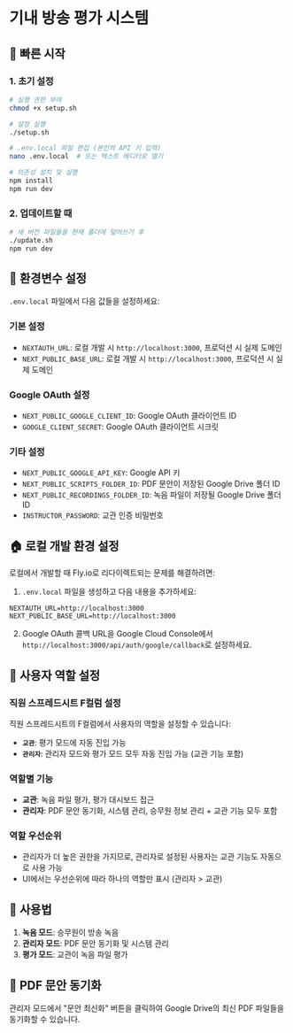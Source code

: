 # 기내 방송 평가 시스템

## 🚀 빠른 시작

### 1. 초기 설정
```bash
# 실행 권한 부여
chmod +x setup.sh

# 설정 실행
./setup.sh

# .env.local 파일 편집 (본인의 API 키 입력)
nano .env.local  # 또는 텍스트 에디터로 열기

# 의존성 설치 및 실행
npm install
npm run dev
```

### 2. 업데이트할 때
```bash
# 새 버전 파일들을 현재 폴더에 덮어쓰기 후
./update.sh
npm run dev
```

## 🔧 환경변수 설정

`.env.local` 파일에서 다음 값들을 설정하세요:

### 기본 설정
- `NEXTAUTH_URL`: 로컬 개발 시 `http://localhost:3000`, 프로덕션 시 실제 도메인
- `NEXT_PUBLIC_BASE_URL`: 로컬 개발 시 `http://localhost:3000`, 프로덕션 시 실제 도메인

### Google OAuth 설정
- `NEXT_PUBLIC_GOOGLE_CLIENT_ID`: Google OAuth 클라이언트 ID
- `GOOGLE_CLIENT_SECRET`: Google OAuth 클라이언트 시크릿

### 기타 설정
- `NEXT_PUBLIC_GOOGLE_API_KEY`: Google API 키
- `NEXT_PUBLIC_SCRIPTS_FOLDER_ID`: PDF 문안이 저장된 Google Drive 폴더 ID
- `NEXT_PUBLIC_RECORDINGS_FOLDER_ID`: 녹음 파일이 저장될 Google Drive 폴더 ID
- `INSTRUCTOR_PASSWORD`: 교관 인증 비밀번호

## 🏠 로컬 개발 환경 설정

로컬에서 개발할 때 Fly.io로 리다이렉트되는 문제를 해결하려면:

1. `.env.local` 파일을 생성하고 다음 내용을 추가하세요:
```env
NEXTAUTH_URL=http://localhost:3000
NEXT_PUBLIC_BASE_URL=http://localhost:3000
```

2. Google OAuth 콜백 URL을 Google Cloud Console에서 `http://localhost:3000/api/auth/google/callback`로 설정하세요.

## 👥 사용자 역할 설정

### 직원 스프레드시트 F컬럼 설정
직원 스프레드시트의 F컬럼에서 사용자의 역할을 설정할 수 있습니다:

- **`교관`**: 평가 모드에 자동 진입 가능
- **`관리자`**: 관리자 모드와 평가 모드 모두 자동 진입 가능 (교관 기능 포함)

### 역할별 기능
- **교관**: 녹음 파일 평가, 평가 대시보드 접근
- **관리자**: PDF 문안 동기화, 시스템 관리, 승무원 정보 관리 + 교관 기능 모두 포함

### 역할 우선순위
- 관리자가 더 높은 권한을 가지므로, 관리자로 설정된 사용자는 교관 기능도 자동으로 사용 가능
- UI에서는 우선순위에 따라 하나의 역할만 표시 (관리자 > 교관)

## 📱 사용법

1. **녹음 모드**: 승무원이 방송 녹음
2. **관리자 모드**: PDF 문안 동기화 및 시스템 관리  
3. **평가 모드**: 교관이 녹음 파일 평가

## 🔄 PDF 문안 동기화

관리자 모드에서 "문안 최신화" 버튼을 클릭하여 Google Drive의 최신 PDF 파일들을 동기화할 수 있습니다.
